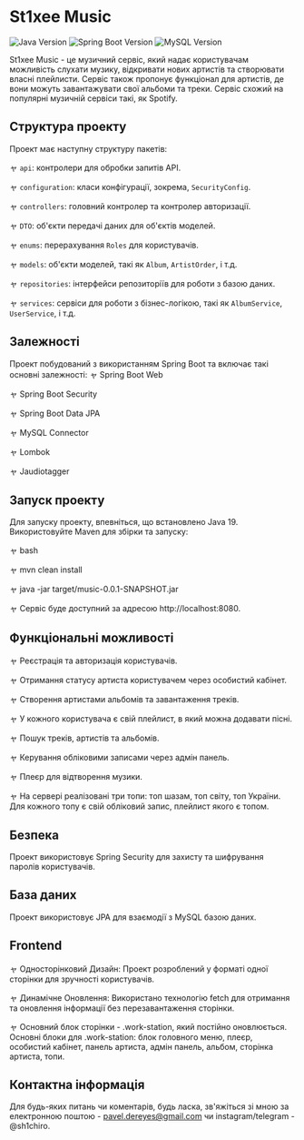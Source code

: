 # St1xee Music

![Java Version](https://img.shields.io/badge/Java-19-blue)
![Spring Boot Version](https://img.shields.io/badge/Spring%20Boot-3.0.5-green)
![MySQL Version](https://img.shields.io/badge/MySQL-8.0.32-blue)

St1xee Music - це музичний сервіс, який надає користувачам можливість слухати музику, відкривати нових артистів та створювати власні плейлисти. Сервіс також пропонує функціонал для артистів, де вони можуть завантажувати свої альбоми та треки. Сервіс схожий на популярні музичній сервіси такі, як Spotify.

## Структура проекту
Проект має наступну структуру пакетів:  

ャ `api`: контролери для обробки запитів API.  

ャ `configuration`: класи конфігурації, зокрема, `SecurityConfig`.  

ャ `controllers`: головний контролер та контролер авторизації.  

ャ `DTO`: об'єкти передачі даних для об'єктів моделей.  

ャ `enums`: перерахування `Roles` для користувачів.  

ャ `models`: об'єкти моделей, такі як `Album`, `ArtistOrder`, і т.д.  

ャ `repositories`: інтерфейси репозиторіїв для роботи з базою даних.  

ャ `services`: сервіси для роботи з бізнес-логікою, такі як `AlbumService`, `UserService`, і т.д.

## Залежності
Проект побудований з використанням Spring Boot та включає такі основні залежності:
ャ Spring Boot Web  

ャ Spring Boot Security  

ャ Spring Boot Data JPA  

ャ MySQL Connector  

ャ Lombok  

ャ Jaudiotagger

## Запуск проекту
Для запуску проекту, впевніться, що встановлено Java 19. Використовуйте Maven для збірки та запуску:  

ャ bash  

ャ mvn clean install  

ャ java -jar target/music-0.0.1-SNAPSHOT.jar  

ャ Сервіс буде доступний за адресою http://localhost:8080.

## Функціональні можливості
ャ Реєстрація та авторизація користувачів.  

ャ Отримання статусу артиста користувачем через особистий кабінет.  

ャ Створення артистами альбомів та завантаження треків.  

ャ У кожного користувача є свій плейлист, в який можна додавати пісні.  

ャ Пошук треків, артистів та альбомів.  

ャ Керування обліковими записами через адмін панель.  

ャ Плеєр для відтворення музики.  

ャ На сервері реалізовані три топи: топ шазам, топ світу, топ України. Для кожного топу є свій обліковий запис, плейлист якого є топом.

## Безпека
Проект використовує Spring Security для захисту та шифрування паролів користувачів.

## База даних
Проект використовує JPA для взаємодії з MySQL базою даних.

## Frontend 
ャ Односторінковий Дизайн: Проект розроблений у форматі одної сторінки для зручності користувачів.  

ャ Динамічне Оновлення: Використано технологію fetch для отримання та оновлення інформації без перезавантаження сторінки.  

ャ Основний блок сторінки - .work-station, який постійно оновлюється. Основні блоки для .work-station: блок головного меню, плеєр, особистий кабінет, панель артиста, адмін панель, альбом, сторінка артиста, топи.

## Контактна інформація
Для будь-яких питань чи коментарів, будь ласка, зв'яжіться зі мною за електронною поштою - pavel.dereyes@gmail.com чи instagram/telegram - @sh1chiro.
